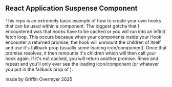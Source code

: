 ## React Application Suspense Component

This repo is an extremely basic example of how to create your own hooks that can be used within a <Suspense> component. The biggest gotcha that I encountered was that hooks have to be cached or you will run into an infinit fetch loop. This occurs becasue when your components inside your <Suspense> Hook encounter a returned promise, the <Suspense> hook will unmount the children of itself and use it's fallback prop (usually some loading icon/component). Once that promise resolves, it then remounts it's children which will then call your hook again. If it's not cached, you will return another promise. Rinse and repeat and you'll only ever see the loading icon/component (or whatever you put in the fallback prop of <Suspens>).

made by Griffin Overmyer 2025
